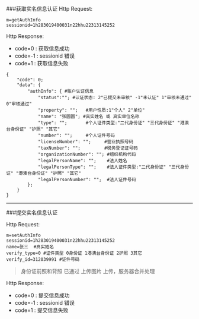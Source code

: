 ###<a name="1">获取实名信息认证</a>
Http Request: 

```
m=getAuthInfo
sessionid=1h283019400031n22hhu22313145252
``` 

Http Response:

- code=0 : 获取信息成功
- code=-1 : sessionid 错误
- code=1 : 获取信息失败

```
{ 
    "code": 0;
    "data": {
    	"authInfo": { #账户认证信息
    	    "status":""; #认证状态: 2"已提交未审核" -1"未认证" 1"审核未通过" 0"审核通过"
    		"property": "";   #用户性质:1"个人" 2"单位"
    		"name": "张圆圆"; #真实姓名 或 真实单位名称
    		"type": "";       #个人证件类型:"二代身份证" "三代身份证" "港澳台身份证" "护照" "其它"
    		"number": "";     #个人证件号码
            "licenseNumber": "";     #营业执照号码
            "taxNumber": "";         #税务登记证号码
            "organizationNumber": ""; #组织机构代码
            "legalPersonName": "";    #法人姓名
            "legalPersonType": "";    #法人证件类型:"二代身份证" "三代身份证" "港澳台身份证" "护照" "其它"
            "legalPersonNumber": "";  #法人证件号码
    	};
    }
} 
```

---
###<a name="2">提交实名信息认证</a>

Http Request:
```
m=setAuthInfo
sessionid=1h283019400031n22hhu22313145252
name=张三  #真实姓名
verify_type=0 #证件类型 0身份证 1港澳台身份证 2护照 3其它
verify_id=312039991 #证件号码
```
> 身份证前照和背照 已通过 上传图片 上传，服务器合并处理

Http Response:

- code=0 : 提交信息成功
- code=-1 : sessionid 错误
- code=1 : 提交信息失败

